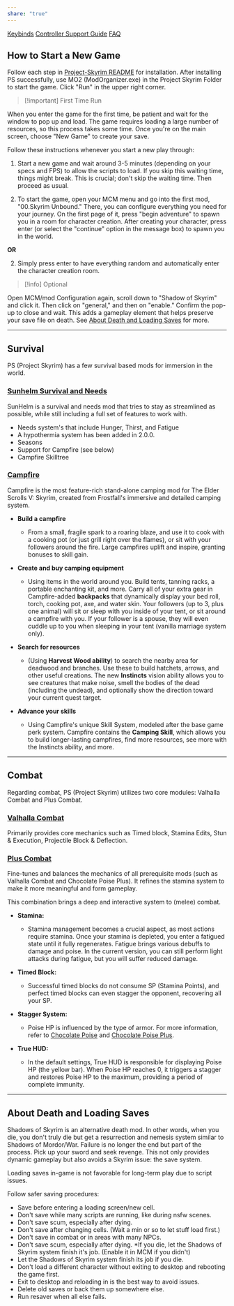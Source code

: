 ```yaml
---
share: "true"
---
```


[Keybinds](./Keybinds.md) [Controller Support Guide](./Controller%20Support%20Guide.md) [FAQ](./FAQ.md) 
## How to Start a New Game

Follow each step in [Project-Skyrim README](https://github.com/Charolas/PROJECT-SKYRIM/blob/main/README.md) for installation. After installing PS successfully, use MO2 (ModOrganizer.exe) in the Project Skyrim Folder to start the game. Click "Run" in the upper right corner.

> [!important] First Time Run
> 
When you enter the game for the first time, be patient and wait for the window to pop up and load. The game requires loading a large number of resources, so this process takes some time. Once you're on the main screen, choose "New Game" to create your save.

Follow these instructions whenever you start a new play through: 

1. Start a new game and wait around 3-5 minutes (depending on your specs and FPS) to allow the scripts to load. If you skip this waiting time, things might break. This is crucial; don't skip the waiting time. Then proceed as usual.

2. To start the game, open your MCM menu and go into the first mod, "00.Skyrim Unbound." There, you can configure everything you need for your journey. On the first page of it, press "begin adventure" to spawn you in a room for character creation. After creating your character, press enter (or select the "continue" option in the message box) to spawn you in the world.

**OR**

2. Simply press enter to have everything random and automatically enter the character creation room.

> [!info] Optional
> 
Open MCM/mod Configuration again, scroll down to "Shadow of Skyrim" and click it. Then click on "general," and then on "enable." Confirm the pop-up to close and wait. This adds a gameplay element that helps preserve your save file on death. See [About Death and Loading Saves](Quickstart%20Play%20Guide.md#About%20Death%20and%20Loading%20Saves) for more.

---
## Survival
PS (Project Skyrim) has a few survival based mods for immersion in the world.

### [Sunhelm Survival and Needs](https://www.nexusmods.com/skyrimspecialedition/mods/39414)
SunHelm is a survival and needs mod that tries to stay as streamlined as possible, while still including a full set of features to work with. 
- Needs system's that include Hunger, Thirst, and Fatigue
- A hypothermia system has been added in 2.0.0.
- Seasons
- Support for Campfire (see below)
- Campfire Skilltree

### [Campfire](https://www.nexusmods.com/skyrimspecialedition/mods/667)
Campfire is the most feature-rich stand-alone camping mod for The Elder Scrolls V: Skyrim, created from Frostfall's immersive and detailed camping system.

- **Build a campfire** 
	- From a small, fragile spark to a roaring blaze, and use it to cook with a cooking pot (or just grill right over the flames), or sit with your followers around the fire. Large campfires uplift and inspire, granting bonuses to skill gain.  
  
- **Create and buy camping equipment** 
	- Using items in the world around you. Build tents, tanning racks, a portable enchanting kit, and more. Carry all of your extra gear in Campfire-added **backpacks** that dynamically display your bed roll, torch, cooking pot, axe, and water skin. Your followers (up to 3, plus one animal) will sit or sleep with you inside of your tent, or sit around a campfire with you. If your follower is a spouse, they will even cuddle up to you when sleeping in your tent (vanilla marriage system only).  
  
- **Search for resources** 
	- (Using **Harvest Wood ability**) to search the nearby area for deadwood and branches. Use these to build hatchets, arrows, and other useful creations. The new **Instincts** vision ability allows you to see creatures that make noise, smell the bodies of the dead (including the undead), and optionally show the direction toward your current quest target.  
  
- **Advance your skills** 
	- Using Campfire's unique Skill System, modeled after the base game perk system. Campfire contains the **Camping Skill**, which allows you to build longer-lasting campfires, find more resources, see more with the Instincts ability, and more.

---
## Combat
Regarding combat, PS (Project Skyrim) utilizes two core modules: Valhalla Combat and Plus Combat.

### [Valhalla Combat](https://www.nexusmods.com/skyrimspecialedition/mods/64741)
Primarily provides core mechanics such as Timed block, Stamina Edits, Stun & Execution, Projectile Block & Deflection.

### [Plus Combat](https://www.nexusmods.com/skyrimspecialedition/mods/100915)
Fine-tunes and balances the mechanics of all prerequisite mods (such as Valhalla Combat and Chocolate Poise Plus). It refines the stamina system to make it more meaningful and form gameplay.

This combination brings a deep and interactive system to (melee) combat.

- **Stamina:**
	- Stamina management becomes a crucial aspect, as most actions require stamina. Once your stamina is depleted, you enter a fatigued state until it fully regenerates. Fatigue brings various debuffs to damage and poise. In the current version, you can still perform light attacks during fatigue, but you will suffer reduced damage.

- **Timed Block:**
	- Successful timed blocks do not consume SP (Stamina Points), and perfect timed blocks can even stagger the opponent, recovering all your SP.

- **Stagger System:**
	- Poise HP is influenced by the type of armor. For more information, refer to [Chocolate Poise](https://www.nexusmods.com/skyrimspecialedition/mods/70478) and [Chocolate Poise Plus](https://www.nexusmods.com/skyrimspecialedition/mods/82091).

- **True HUD:**
	- In the default settings, True HUD is responsible for displaying Poise HP (the yellow bar). When Poise HP reaches 0, it triggers a stagger and restores Poise HP to the maximum, providing a period of complete immunity.

---
## About Death and Loading Saves

 Shadows of Skyrim is an alternative death mod. In other words, when you die, you don't truly die but get a resurrection and nemesis system similar to Shadows of Mordor/War. Failure is no longer the end but part of the process. Pick up your sword and seek revenge. This not only provides dynamic gameplay but also avoids a Skyrim issue: the save system.

Loading saves in-game is not favorable for long-term play due to script issues. 

Follow safer saving procedures:
- Save before entering a loading screen/new cell.
- Don't save while many scripts are running, like during nsfw scenes. 
- Don't save scum, especially after dying.
- Don't save after changing cells. (Wait a min or so to let stuff load first.) 
- Don't save in combat or in areas with many NPCs. 
- Don't save scum, especially after dying. *If you die, let the Shadows of Skyrim system finish it's job. (Enable it in MCM if you didn't) 
- Let the Shadows of Skyrim system finish its job if you die.
- Don't load a different character without exiting to desktop and rebooting the game first. 
- Exit to desktop and reloading in is the best way to avoid issues. 
- Delete old saves or back them up somewhere else. 
- Run resaver when all else fails.